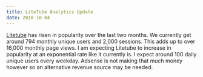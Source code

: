 ```yaml
---
title: LiteTube Analytics Update
date: 2018-10-04
---
```

<p><a href="https://yt.dorper.me">Litetube</a> has risen in popularity over the last two months. We currently get around 794 monthly unique users and 2,000 sessions. This adds up to over 16,000 monthly page views. I am expecting Litetube to increase in popularity at an exponential rate like it currently is. I expect around 100 daily unique users every weekday. Adsense is not making that much money however so an alternative revenue source may be needed.</p>
